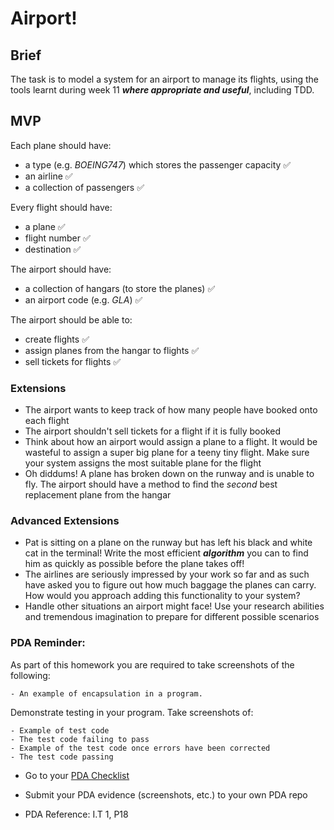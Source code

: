 # Airport!

## Brief

The task is to model a system for an airport to manage its flights, using the tools  learnt during week 11 ___where appropriate and useful___, including TDD.

## MVP

Each plane should have:

* a type (e.g. *BOEING747*) which stores the passenger capacity  :white_check_mark:
* an airline :white_check_mark:
* a collection of passengers :white_check_mark:

Every flight should have:

* a plane :white_check_mark:
* flight number :white_check_mark:
* destination :white_check_mark:

The airport should have:

* a collection of hangars (to store the planes) :white_check_mark:
* an airport code (e.g. _GLA_) :white_check_mark:

The airport should be able to:

* create flights :white_check_mark:
* assign planes from the hangar to flights :white_check_mark:
* sell tickets for flights :white_check_mark:

### Extensions
* The airport wants to keep track of how many people have booked onto each flight
* The airport shouldn't sell tickets for a flight if it is fully booked
* Think about how an airport would assign a plane to a flight. It would be wasteful to assign a super big plane for a teeny tiny flight. Make sure your system assigns the most suitable plane for the flight
* Oh diddums! A plane has broken down on the runway and is unable to fly. The airport should have a method to find the _second_ best replacement plane from the hangar

### Advanced Extensions
* Pat is sitting on a plane on the runway but has left his black and white cat in the terminal! Write the most efficient ***algorithm*** you can to find him as quickly as possible before the plane takes off!
* The airlines are seriously impressed by your work so far and as such have asked you to figure out how much baggage the planes can carry. How would you approach adding this functionality to your system?
* Handle other situations an airport might face! Use your research abilities and tremendous imagination to prepare for different possible scenarios


### PDA Reminder:

As part of this homework you are required to take screenshots of the following:

```
- An example of encapsulation in a program.
```

Demonstrate testing in your program. Take screenshots of:

```
- Example of test code
- The test code failing to pass
- Example of the test code once errors have been corrected
- The test code passing
```

- Go to your [PDA Checklist](https://github.com/codeclan/pda/tree/master/Evidence%20Gathering%20Portfolio)

- Submit your PDA evidence (screenshots, etc.) to your own PDA repo

- PDA Reference: I.T 1, P18
